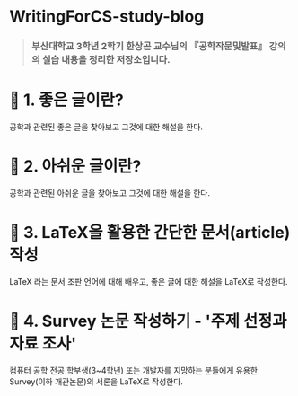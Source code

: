 # WritingForCS-study-blog
> ### 부산대학교 3학년 2학기 한상곤 교수님의 『공학작문및발표』 강의의 실습 내용을 정리한 저장소입니다.

# 📂 1. 좋은 글이란?
공학과 관련된 좋은 글을 찾아보고 그것에 대한 해설을 한다.
# 📂 2. 아쉬운 글이란?
공학과 관련된 아쉬운 글을 찾아보고 그것에 대한 해설을 한다.
# 📂 3. LaTeX을 활용한 간단한 문서(article) 작성
LaTeX 라는 문서 조판 언어에 대해 배우고, 좋은 글에 대한 해설을 LaTeX로 작성한다.
# 📂 4. Survey 논문 작성하기 - '주제 선정과 자료 조사'
컴퓨터 공학 전공 학부생(3~4학년) 또는 개발자를 지망하는 분들에게 유용한 Survey(이하 개관논문)의 서론을 LaTeX로 작성한다. 
